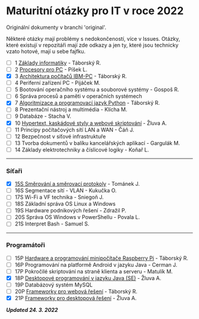# Maturitní otázky pro IT v roce 2022

Originální dokumenty v branchi 'original'.

Některé otázky mají problémy s nedokončeností, více v Issues. Otázky, které existují v repozitáři mají zde odkazy a jen 
ty, které jsou technicky vzato hotové, mají u sebe fajfku.

- [ ] 1 [Základy informatiky](Společné/1%20Základy%20Informatiky.md) - Táborský R.
- [ ] 2 [Procesory pro PC](Společné/2%20Procesory%20pro%20PC.md) - Píšek L.
- [x] 3 [Architektura počítačů IBM-PC](Společné/3%20Architektura%20IBM%20PC.md) - Táborský R.
- [ ] 4 Periferní zařízení PC - Pijáček M.
- [ ] 5 Bootování operačního systému a souborové systémy - Gospoš R.
- [ ] 6 Správa procesů a paměti v operačních systémech
- [x] 7 [Algoritmizace a programovací jazyk Python](Společné/7%20Algoritmizace.md) - Táborský R.
- [ ] 8 Prezentační nástroj a multimédia - Klícha M.
- [ ] 9 Databáze - Stacha V.
- [x] 10 [Hypertext, kaskádové styly a webové skriptování](Společné/10%20Hypertext,%20kaskádové%20styly%20a%20webové%20skriptování.md) - Žluva A.
- [ ] 11 Principy počítačových sítí LAN a WAN - Čáň J.
- [ ] 12 Bezpečnost v síťové infrastruktuře
- [ ] 13 Tvorba dokumentů v balíku kancelářských aplikací - Gargulák M.
- [ ] 14 Základy elektrotechniky a číslicové logiky - Koňař L.
---
### Síťaři
- [x] [15S Směrování a směrovací protokoly](Síťaři/15S%20Směrování%20a%20směrovací%20protokoly.md) - Tománek J.
- [ ] 16S Segmentace sítí - VLAN - Kukučka O.
- [ ] 17S Wi-Fi a VF technika - Sniegoň J.
- [ ] 18S Základní správa OS Linux a Windows
- [ ] 19S Hardware podnikových řešení - Zdražil P.
- [ ] 20S Správa OS Windows v PowerShellu - Povala L.
- [ ] 21S Interpret Bash - Samuel S.
---
### Programátoři
- [ ] 15P [Hardware a programování minipočítače Raspberry Pi](Programátoři/15P%20Hardware%20a%20programování%20minipočítače%20Raspberry%20Pi.md) - Táborský R.
- [ ] 16P Programování na platformě Android v jazyku Java - Cerman J.
- [ ] 17P Pokročilé skriptování na straně klienta a serveru - Matulík M.
- [x] 18P [Desktopové programování v jazyku Java (SE)](Programátoři/18P%20Desktopové%20programování%20v%20jazyku%20Java%20(SE).md) - Žluva A.
- [ ] 19P Databázový systém MySQL
- [ ] 20P [Frameworky pro webová řešení](Programátoři/20P%20Frameworky%20pro%20webová%20řešení.md) - Táborský R.
- [x] 21P [Frameworky pro desktopová řešení](Programátoři/21P%20Frameworky%20pro%20desktopová%20řešení.md) - Žluva A.

***Updated 24. 3. 2022***
